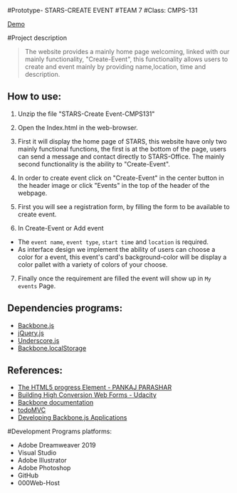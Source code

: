 #Prototype- STARS-CREATE EVENT
#TEAM 7 
#Class: CMPS-131

[Demo](https://stars-ucsc.000webhostapp.com/index.html)

#Project description 
> The website provides a mainly home page welcoming, linked with our mainly functionality,
"Create-Event", this functionality allows users to create and event mainly by providing name,location,
time and description.  

## How to use:

1. Unzip the file "STARS-Create Event-CMPS131"
2. Open the Index.html in the web-browser.
3. First it will display the home page of STARS, this website have only two mainly functional functions, the first is at
the bottom of the page, users can send a message and contact directly to STARS-Office. The mainly second functionality is the 
ability to "Create-Event".
4. In order to create event click on "Create-Event" in the center button in the header image or click "Events" in the top 
of the header of the webpage.

5. First you will see a registration form, by filling the form to be available to create event. 
6. In Create-Event or Add event
  * The `event name`, `event type`, `start time` and `location` is required.
  * As interface design we implement the ability of users can choose a color for a event, this event's card's background-color 
  will be display a color pallet with a variety of colors of your choose.
7. Finally once the requirement are filled the event will show up in `My events` Page.

## Dependencies programs:

* [Backbone.js](http://backbonejs.org/)
* [jQuery.js](https://jquery.com/)
* [Underscore.js](http://underscorejs.org/)
* [Backbone.localStorage](https://github.com/jeromegn/Backbone.localStorage)

## References:
* [The HTML5 progress Element -  PANKAJ PARASHAR](https://css-tricks.com/html5-progress-element/)
* [Building High Conversion Web Forms - Udacity](https://cn.udacity.com/course/building-high-conversion-web-forms--ud890)
* [Backbone documentation](http://backbonejs.org/)
* [todoMVC](http://todomvc.com/)
* [Developing Backbone.js Applications](https://addyosmani.com/backbone-fundamentals/)

#Development Programs platforms: 

* Adobe Dreamweaver 2019 
* Visual Studio
* Adobe Illustrator
* Adobe Photoshop 
* GitHub 
* 000Web-Host 
